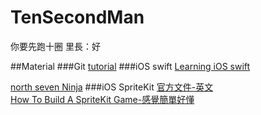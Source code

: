 ﻿# TenSecondMan
你要先跑十圈
里長：好

##Material
###Git
[tutorial](https://github.com/doggy8088/Learn-Git-in-30-days/tree/master/zh-tw)
###iOS swift
[Learning iOS swift](http://www.codedata.com.tw/mobile/swift-tutorial-class-1-xcode-helloworld)




[north seven Ninja](https://github.com/BakerLi/Ninja)
###iOS SpriteKit
[官方文件-英文](https://developer.apple.com/library/content/documentation/GraphicsAnimation/Conceptual/SpriteKit_PG/Physics/Physics.html)  
[How To Build A SpriteKit Game-感覺簡單好懂](https://www.smashingmagazine.com/2016/11/how-to-build-a-spritekit-game-in-swift-3-part-1/)  
